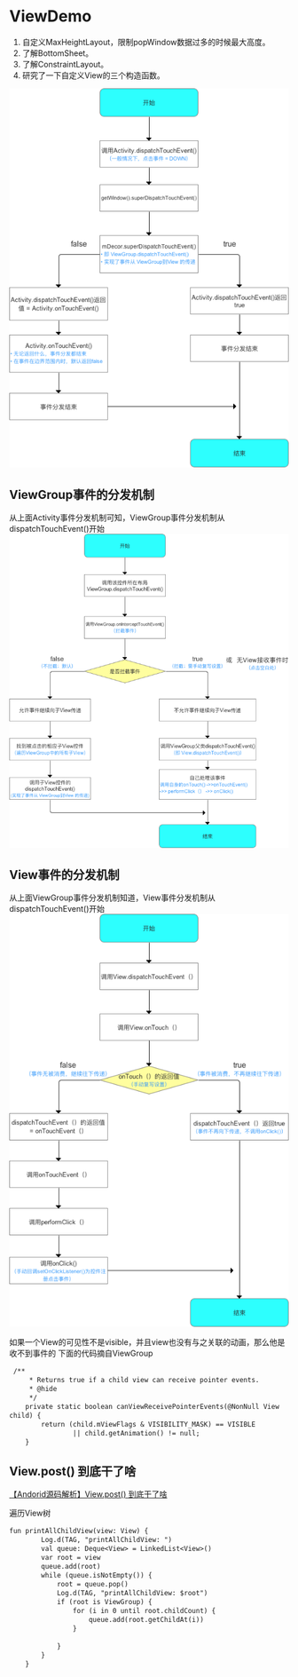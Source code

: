 # ViewDemo
1. 自定义MaxHeightLayout，限制popWindow数据过多的时候最大高度。
2. 了解BottomSheet。
3. 了解ConstraintLayout。
4. 研究了一下自定义View的三个构造函数。


![Activity的事件分发机制](activity_touch_event_dispatch.png)

## ViewGroup事件的分发机制

从上面Activity事件分发机制可知，ViewGroup事件分发机制从dispatchTouchEvent()开始
![ViewGroup事件的分发机制](ViewGroup_dispatchTouchEvent.png)

## View事件的分发机制

从上面ViewGroup事件分发机制知道，View事件分发机制从dispatchTouchEvent()开始
![View事件的分发机制](View_dispatch_event.png)

如果一个View的可见性不是visible，并且view也没有与之关联的动画，那么他是收不到事件的
下面的代码摘自ViewGroup
```
 /**
     * Returns true if a child view can receive pointer events.
     * @hide
     */
    private static boolean canViewReceivePointerEvents(@NonNull View child) {
        return (child.mViewFlags & VISIBILITY_MASK) == VISIBLE
                || child.getAnimation() != null;
    }
```
## View.post() 到底干了啥
[【Andorid源码解析】View.post() 到底干了啥](https://www.jianshu.com/p/85fc4decc947)

遍历View树
```
fun printAllChildView(view: View) {
        Log.d(TAG, "printAllChildView: ")
        val queue: Deque<View> = LinkedList<View>()
        var root = view
        queue.add(root)
        while (queue.isNotEmpty()) {
            root = queue.pop()
            Log.d(TAG, "printAllChildView: $root")
            if (root is ViewGroup) {
                for (i in 0 until root.childCount) {
                    queue.add(root.getChildAt(i))
                }

            }
        }
    }
```